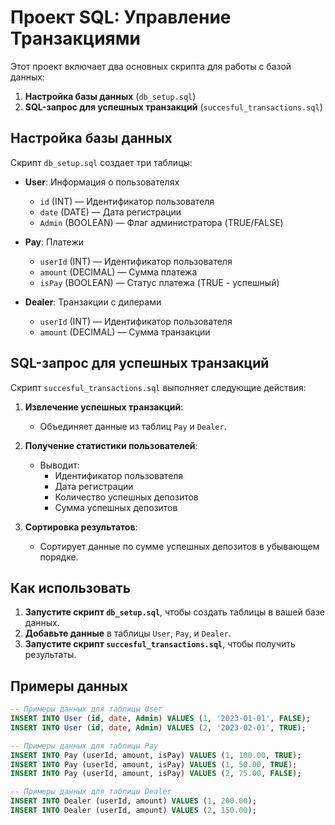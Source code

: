 # Проект SQL: Управление Транзакциями

Этот проект включает два основных скрипта для работы с базой данных:

1. **Настройка базы данных** (`db_setup.sql`)
2. **SQL-запрос для успешных транзакций** (`succesful_transactions.sql`)

## Настройка базы данных

Скрипт `db_setup.sql` создает три таблицы:

- **User**: Информация о пользователях
  - `id` (INT) — Идентификатор пользователя
  - `date` (DATE) — Дата регистрации
  - `Admin` (BOOLEAN) — Флаг администратора (TRUE/FALSE)

- **Pay**: Платежи
  - `userId` (INT) — Идентификатор пользователя
  - `amount` (DECIMAL) — Сумма платежа
  - `isPay` (BOOLEAN) — Статус платежа (TRUE - успешный)

- **Dealer**: Транзакции с дилерами
  - `userId` (INT) — Идентификатор пользователя
  - `amount` (DECIMAL) — Сумма транзакции

## SQL-запрос для успешных транзакций

Скрипт `succesful_transactions.sql` выполняет следующие действия:

1. **Извлечение успешных транзакций**:
   - Объединяет данные из таблиц `Pay` и `Dealer`.

2. **Получение статистики пользователей**:
   - Выводит:
     - Идентификатор пользователя
     - Дата регистрации
     - Количество успешных депозитов
     - Сумма успешных депозитов

3. **Сортировка результатов**:
   - Сортирует данные по сумме успешных депозитов в убывающем порядке.

## Как использовать

1. **Запустите скрипт `db_setup.sql`**, чтобы создать таблицы в вашей базе данных.
2. **Добавьте данные** в таблицы `User`, `Pay`, и `Dealer`.
3. **Запустите скрипт `succesful_transactions.sql`**, чтобы получить результаты.

## Примеры данных

```sql
-- Примеры данных для таблицы User
INSERT INTO User (id, date, Admin) VALUES (1, '2023-01-01', FALSE);
INSERT INTO User (id, date, Admin) VALUES (2, '2023-02-01', TRUE);

-- Примеры данных для таблицы Pay
INSERT INTO Pay (userId, amount, isPay) VALUES (1, 100.00, TRUE);
INSERT INTO Pay (userId, amount, isPay) VALUES (1, 50.00, TRUE);
INSERT INTO Pay (userId, amount, isPay) VALUES (2, 75.00, FALSE);

-- Примеры данных для таблицы Dealer
INSERT INTO Dealer (userId, amount) VALUES (1, 200.00);
INSERT INTO Dealer (userId, amount) VALUES (2, 150.00);
